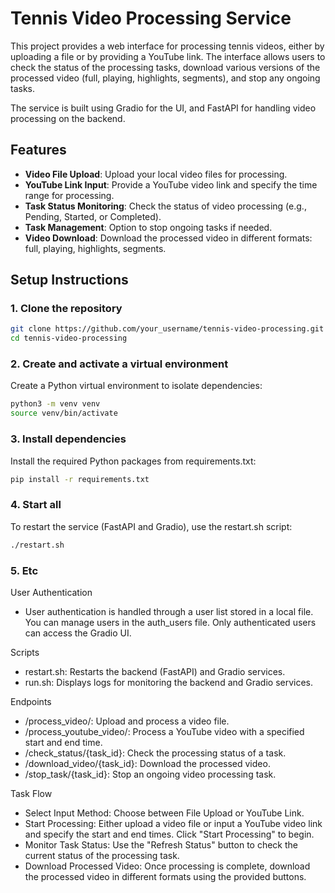 # Tennis Video Processing Service

This project provides a web interface for processing tennis videos, either by uploading a file or by providing a YouTube link. The interface allows users to check the status of the processing tasks, download various versions of the processed video (full, playing, highlights, segments), and stop any ongoing tasks.

The service is built using Gradio for the UI, and FastAPI for handling video processing on the backend.

## Features

- **Video File Upload**: Upload your local video files for processing.
- **YouTube Link Input**: Provide a YouTube video link and specify the time range for processing.
- **Task Status Monitoring**: Check the status of video processing (e.g., Pending, Started, or Completed).
- **Task Management**: Option to stop ongoing tasks if needed.
- **Video Download**: Download the processed video in different formats: full, playing, highlights, segments.

## Setup Instructions

### 1. Clone the repository
```bash
git clone https://github.com/your_username/tennis-video-processing.git
cd tennis-video-processing
```

###  2. Create and activate a virtual environment
Create a Python virtual environment to isolate dependencies:

```bash
python3 -m venv venv
source venv/bin/activate
```

### 3. Install dependencies
Install the required Python packages from requirements.txt:
```bash
pip install -r requirements.txt
```

### 4. Start all
To restart the service (FastAPI and Gradio), use the restart.sh script:
```bash
./restart.sh
```


### 5. Etc
User Authentication
- User authentication is handled through a user list stored in a local file. You can manage users in the auth_users file. Only authenticated users can access the Gradio UI.

Scripts
- restart.sh: Restarts the backend (FastAPI) and Gradio services.
- run.sh: Displays logs for monitoring the backend and Gradio services.

Endpoints
- /process_video/: Upload and process a video file.
- /process_youtube_video/: Process a YouTube video with a specified start and end time.
- /check_status/{task_id}: Check the processing status of a task.
- /download_video/{task_id}: Download the processed video.
- /stop_task/{task_id}: Stop an ongoing video processing task.

Task Flow
- Select Input Method: Choose between File Upload or YouTube Link.
- Start Processing: Either upload a video file or input a YouTube video link and specify the start and end times. Click "Start Processing" to begin.
- Monitor Task Status: Use the "Refresh Status" button to check the current status of the processing task.
- Download Processed Video: Once processing is complete, download the processed video in different formats using the provided buttons.






